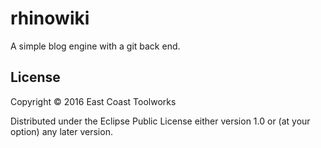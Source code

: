 # rhinowiki

A simple blog engine with a git back end.

## License

Copyright © 2016 East Coast Toolworks

Distributed under the Eclipse Public License either version 1.0 or (at
your option) any later version.
